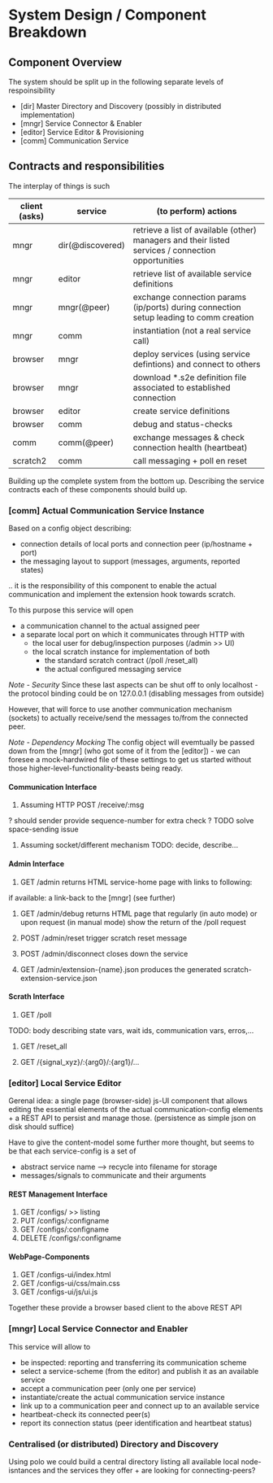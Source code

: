 # System Design / Component Breakdown

## Component Overview

The system should be split up in the following separate levels of respoinsibility

- [dir] Master Directory and Discovery (possibly in distributed implementation)
- [mngr] Service Connector & Enabler
- [editor] Service Editor & Provisioning
- [comm] Communication Service


## Contracts and responsibilities

The interplay of things is such

| client (asks) | service          | (to perform) actions |
| ------------- | ---------------- | ---------------------|
| mngr          | dir(@discovered) | retrieve a list of available (other) managers and their listed services / connection opportunities |
| mngr          | editor           | retrieve list of available service definitions |
| mngr          | mngr(@peer)      | exchange connection params (ip/ports) during connection setup leading to comm creation |
| mngr          | comm             | instantiation (not a real service call) |
| browser       | mngr             | deploy services (using service defintions) and connect to others |
| browser       | mngr             | download *.s2e definition file associated to established connection |
| browser       | editor           | create service definitions |
| browser       | comm             | debug and status-checks |
| comm          | comm(@peer)      | exchange messages & check connection health (heartbeat) |
| scratch2      | comm             | call messaging + poll en reset |

Building up the complete system from the bottom up.
Describing the service contracts each of these components should build up.


### [comm] Actual Communication Service Instance

Based on a config object describing:
* connection details of local ports and connection peer (ip/hostname + port)
* the messaging layout to support (messages, arguments, reported states)

.. it is the responsibility of this component to enable the actual communication and implement the extension hook towards scratch.

To this purpose this service will open 
* a communication channel to the actual assigned peer
* a separate local port on which it communicates through HTTP with 
    * the local user for debug/inspection purposes (/admin >> UI)
    * the local scratch instance for implementation of both 
        * the standard scratch contract (/poll /reset_all)
        * the actual configured messaging service

*Note - Security*
Since these last aspects can be shut off to only localhost - the protocol binding could be on 127.0.0.1 (disabling messages from outside)

However, that will force to use another communication mechanism (sockets) to actually receive/send the messages to/from the connected peer.

*Note - Dependency Mocking*
The config object will evemtually be passed down from the [mngr] (who got some of it from the [editor]) -  we can foresee a mock-hardwired file of these settings to get us started without those higher-level-functionality-beasts being ready.


#### Communication Interface
1. Assuming HTTP
POST /receive/:msg 

? should sender provide sequence-number for extra check
? TODO solve space-sending issue

1. Assuming socket/different mechanism
TODO: decide, describe...


#### Admin Interface
1. GET /admin 
returns HTML service-home page with links to following:

if available: a link-back to the [mngr] (see further)

1. GET /admin/debug
returns HTML page that regularly (in auto mode) or upon request (in manual mode)  show the return of the /poll request

1. POST /admin/reset
trigger scratch reset message

1. POST /admin/disconnect
closes down the service

1. GET /admin/extension-{name}.json
produces the generated scratch-extension-service.json


#### Scrath Interface

1. GET /poll

TODO: body describing state vars, wait ids, communication vars, erros,...


1. GET /reset_all



1. GET /{signal_xyz}/:{arg0}/:{arg1}/...


### [editor] Local Service Editor

Gerenal idea: a single page (browser-side) js-UI component that allows editing the essential elements of the actual communication-config elements + a REST API to persist and manage those.  (persistence as simple json on disk should suffice)

Have to give the content-model some further more thought, but seems to be that each service-config is a set of
* abstract service name --> recycle into filename for storage
* messages/signals to communicate and their arguments


#### REST Management Interface
1. GET /configs/   >> listing
1. PUT /configs/:configname
1. GET /configs/:configname
1. DELETE /configs/:configname

#### WebPage-Components
1. GET /configs-ui/index.html
1. GET /configs-ui/css/main.css
1. GET /configs-ui/js/ui.js

Together these provide a browser based client to the above REST API


### [mngr] Local Service Connector and Enabler

This service will allow to 
* be inspected: reporting and transferring its communication scheme
* select a service-scheme (from the editor) and publish it as an available service
* accept a communication peer (only one per service)
* instantiate/create the actual communication service instance
* link up to a communication peer and connect up to an available service
* heartbeat-check its connected peer(s)
* report its connection status (peer identification and heartbeat status)



### Centralised (or distributed) Directory and Discovery

Using polo we could build a central directory listing all available local node-isntances and the services they offer + are looking for connecting-peers?



